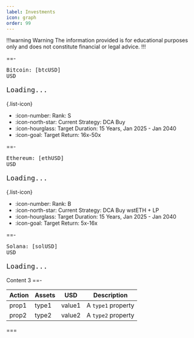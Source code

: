 ```yaml
---
label: Investments
icon: graph
order: 99
---
```

!!!warning Warning
The information provided is for educational purposes only and does not constitute financial or legal advice.
!!!

<style>
  .bar {
    font-family: monospace;
    font-size: 18px;
    width: 100%;
    box-sizing: border-box;
    white-space: nowrap;  
    overflow: hidden;  
    word-break: break-all;
  }
</style>

==- <div id="btc-container"><pre id="btc">Bitcoin: [btcUSD] USD</pre><pre id="bar-1" class="bar">Loading...</pre></div>
{.list-icon}
- :icon-number: Rank: S
- :icon-north-star: Current Strategy: DCA Buy
- :icon-hourglass: Target Duration: 15 Years, Jan 2025 - Jan 2040
- :icon-goal: Target Return: 16x-50x

==- <div id="eth-container"><pre id="eth">Ethereum: [ethUSD] USD</pre><pre id="bar-2" class="bar">Loading...</pre></div>
{.list-icon}
- :icon-number: Rank: B
- :icon-north-star: Current Strategy: DCA Buy wstETH + LP
- :icon-hourglass: Target Duration: 15 Years, Jan 2025 - Jan 2040
- :icon-goal: Target Return: 5x-16x

==- <div id="sol-container"><pre id="sol">Solana: [solUSD] USD</pre><pre id="bar-3" class="bar">Loading...</pre></div>
Content 3
==-

Action  | Assets  | USD  | Description
---   | ---   | ---    | ---
prop1 | type1 | value1 | A `type1` property
prop2 | type2 | value2 | A `type2` property
===

<script>
  // Function to create the bar string based on percentage and container width
  function createBar(percentage, containerWidth) {
    const clampedPercentage = Math.max(0, Math.min(100, percentage));
    const blockWidth = 10; // width of each block in pixels (adjust this value as needed)
    const totalBlocks = Math.floor(containerWidth / blockWidth); // total number of blocks that fit within the width
    const filledBlocks = Math.floor((clampedPercentage / 100) * totalBlocks);
    const emptyBlocks = totalBlocks - filledBlocks;
    const bar = '▓'.repeat(filledBlocks) + '░'.repeat(emptyBlocks);
    return bar;
  }

  // Function to update the bars with different percentages
  function updateBars(percentages) {
    percentages.forEach((percentage, index) => {
      const barId = `bar-${index + 1}`; // ID format: bar-1, bar-2, etc.
      const bar = document.getElementById(barId);
      if (bar) {
        const containerWidth = bar.offsetWidth;
        bar.textContent = createBar(percentage, containerWidth);
      }
    });
  }

  // Update bars with different percentages
  window.addEventListener('load', function() {
    updateBars([30, 50, 70]); // Update with real percentages as needed
  });

  // Recalculate and update bars when the window is resized
  window.addEventListener('resize', function() {
    updateBars([30, 50, 70]); // Recalculate with any desired percentages
  });
</script>
